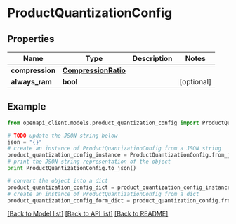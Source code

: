 # ProductQuantizationConfig


## Properties
Name | Type | Description | Notes
------------ | ------------- | ------------- | -------------
**compression** | [**CompressionRatio**](CompressionRatio.md) |  | 
**always_ram** | **bool** |  | [optional] 

## Example

```python
from openapi_client.models.product_quantization_config import ProductQuantizationConfig

# TODO update the JSON string below
json = "{}"
# create an instance of ProductQuantizationConfig from a JSON string
product_quantization_config_instance = ProductQuantizationConfig.from_json(json)
# print the JSON string representation of the object
print ProductQuantizationConfig.to_json()

# convert the object into a dict
product_quantization_config_dict = product_quantization_config_instance.to_dict()
# create an instance of ProductQuantizationConfig from a dict
product_quantization_config_form_dict = product_quantization_config.from_dict(product_quantization_config_dict)
```
[[Back to Model list]](../README.md#documentation-for-models) [[Back to API list]](../README.md#documentation-for-api-endpoints) [[Back to README]](../README.md)


